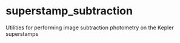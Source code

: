 # superstamp_subtraction
Utilities for performing image subtraction photometry on the Kepler superstamps
